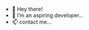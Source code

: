 - 👋 Hey there!
- 👀 I’m an aspiring developer...
- 📫 contact me...

<!---
gsplendor/gsplendor is a ✨ special ✨ repository because its `README.md` (this file) appears on your GitHub profile.
You can click the Preview link to take a look at your changes.
--->
